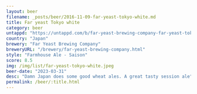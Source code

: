 ```yaml
---
layout: beer
filename: _posts/beer/2016-11-09-far-yeast-tokyo-white.md
title: Far yeast Tokyo white
category: beer
untappd: "https://untappd.com/b/far-yeast-brewing-company-far-yeast-tokyo-white/690985"
country: "Japan"
brewery: "Far Yeast Brewing Company"
breweryURL: "/brewery/far-yeast-brewing-company.html"
style: "Farmhouse Ale - Saison"
score: 8.5
img: /img/list/far-yeast-tokyo-white.jpeg
beer-date: "2023-03-31"
desc: "Damn Japan does some good wheat ales. A great tasty session ale"
permalink: /beer/:title.html
---
```

